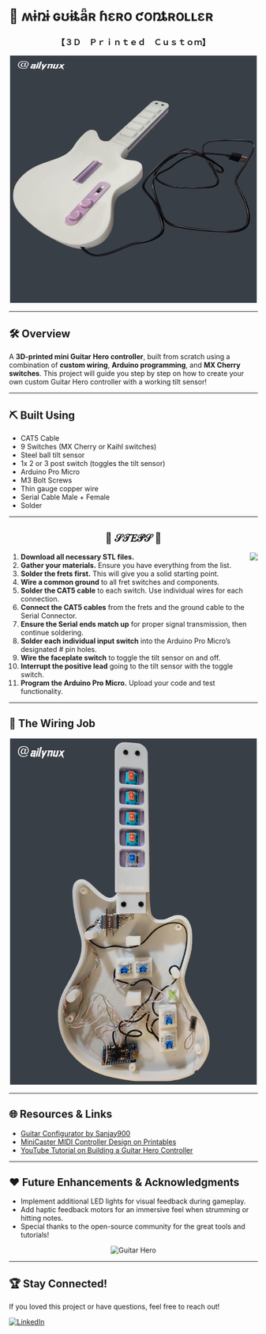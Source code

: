 # 🎸 ʍɨռɨ ɢʊɨȶǟʀ ɦɛʀօ ƈօռȶʀօʟʟɛʀ
<h3 align="center">【﻿３Ｄ　Ｐｒｉｎｔｅｄ　Ｃｕｓｔｏｍ】</h3>

<p align="center">
  <img src="images/guitar_02.jpg" alt="Mini Guitar Hero" height="500" width="500">
</p>

---

## 🛠️ Overview

A **3D-printed mini Guitar Hero controller**, built from scratch using a combination of **custom wiring**, **Arduino programming**, and **MX Cherry switches**. This project will guide you step by step on how to create your own custom Guitar Hero controller with a working tilt sensor!

---

## ⛏️ Built Using
- CAT5 Cable
- 9 Switches (MX Cherry or Kaihl switches)
- Steel ball tilt sensor
- 1x 2 or 3 post switch (toggles the tilt sensor)
- Arduino Pro Micro
- M3 Bolt Screws
- Thin gauge copper wire
- Serial Cable Male + Female
- Solder

---

<h2 align="center"> 🎀 𝒮𝒯𝐸𝒫𝒮 🎀 </h2>

<div align="center">
  <img src="https://64.media.tumblr.com/e1f1c97123ae217eb731500e502e0083/tumblr_n9dxcikmIU1qc9zfzo7_r1_250.gif" align="right">
</div>

1. **Download all necessary STL files.**
2. **Gather your materials.** Ensure you have everything from the list.
3. **Solder the frets first.** This will give you a solid starting point.
4. **Wire a common ground** to all fret switches and components.
5. **Solder the CAT5 cable** to each switch. Use individual wires for each connection.
6. **Connect the CAT5 cables** from the frets and the ground cable to the Serial Connector.
7. **Ensure the Serial ends match up** for proper signal transmission, then continue soldering.
8. **Solder each individual input switch** into the Arduino Pro Micro’s designated # pin holes.
9. **Wire the faceplate switch** to toggle the tilt sensor on and off.
10. **Interrupt the positive lead** going to the tilt sensor with the toggle switch.
11. **Program the Arduino Pro Micro.** Upload your code and test functionality.

---

## 🧰 The Wiring Job
<p align="center">
  <img src="images/guitar_01.jpg" alt="Guitar Hero Wiring" height="700" width="500">
</p>

---

## 🌐 Resources & Links

- [Guitar Configurator by Sanjay900](https://sanjay900.github.io/guitar-configurator/)
- [MiniCaster MIDI Controller Design on Printables](https://www.printables.com/model/479046-minicaster-mini-clone-heromidi-controller)
- [YouTube Tutorial on Building a Guitar Hero Controller](https://www.youtube.com/watch?v=4ONCGFa3iXM&t=608s)

---

## ❤️ Future Enhancements & Acknowledgments

- Implement additional LED lights for visual feedback during gameplay.
- Add haptic feedback motors for an immersive feel when strumming or hitting notes.
- Special thanks to the open-source community for the great tools and tutorials!

<p align="center">
  <img src="https://i.imgur.com/KXx0cCx.gif" alt="Guitar Hero" width="320px" height="208.5px">
</p>

---

## 🏆 Stay Connected!
If you loved this project or have questions, feel free to reach out!

[![LinkedIn](https://img.shields.io/badge/LinkedIn-Connect-blue?style=for-the-badge&logo=linkedin)](https://www.linkedin.com/in/ailyn-diaz-802943225)

